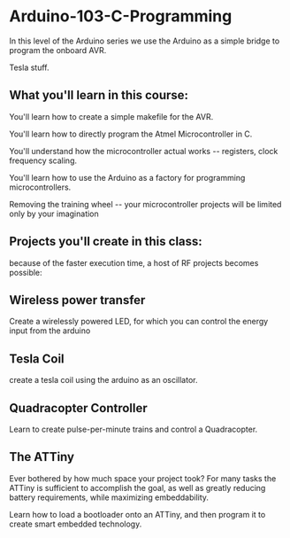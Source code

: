 Arduino-103-C-Programming
=========================

In this level of the Arduino series we use the Arduino as a simple bridge to program the onboard AVR.

Tesla stuff.


## What you'll learn in this course:

You'll learn how to create a simple makefile for the AVR.

You'll learn how to directly program the Atmel Microcontroller in C.

You'll understand how the microcontroller actual works -- registers, clock frequency scaling.

You'll learn how to use the Arduino as a factory for programming microcontrollers.

Removing the training wheel -- your microcontroller projects will be limited only by your imagination


## Projects you'll create in this class:

because of the faster execution time, a host of RF projects becomes possible:

Wireless power transfer
-----------------------

Create a wirelessly powered LED, for which you can control the energy input from the arduino


Tesla Coil
----------
create a tesla coil using the arduino as an oscillator.


Quadracopter Controller
-----------------------

Learn to create pulse-per-minute trains and control a Quadracopter.



The ATTiny
----------

Ever bothered by how much space your project took?  For many tasks the ATTiny is sufficient to accomplish the goal, as well as greatly reducing battery requirements, while maximizing embeddability.

Learn how to load a bootloader onto an ATTiny, and then program it to create smart embedded technology.

